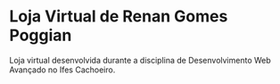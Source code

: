# Loja Virtual de Renan Gomes Poggian

Loja virtual desenvolvida durante a disciplina de Desenvolvimento Web Avançado no Ifes Cachoeiro. 